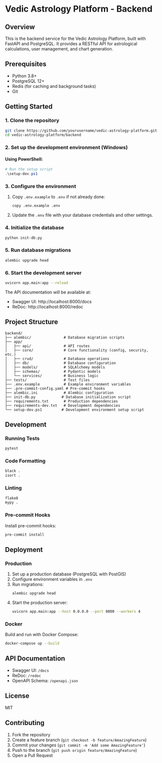 # Vedic Astrology Platform - Backend

## Overview
This is the backend service for the Vedic Astrology Platform, built with FastAPI and PostgreSQL. It provides a RESTful API for astrological calculations, user management, and chart generation.

## Prerequisites

- Python 3.8+
- PostgreSQL 12+
- Redis (for caching and background tasks)
- Git

## Getting Started

### 1. Clone the repository
```bash
git clone https://github.com/yourusername/vedic-astrology-platform.git
cd vedic-astrology-platform/backend
```

### 2. Set up the development environment (Windows)

#### Using PowerShell:
```powershell
# Run the setup script
.\setup-dev.ps1
```

### 3. Configure the environment

1. Copy `.env.example` to `.env` if not already done:
   ```bash
   copy .env.example .env
   ```

2. Update the `.env` file with your database credentials and other settings.

### 4. Initialize the database

```bash
python init-db.py
```

### 5. Run database migrations

```bash
alembic upgrade head
```

### 6. Start the development server

```bash
uvicorn app.main:app --reload
```

The API documentation will be available at:
- Swagger UI: http://localhost:8000/docs
- ReDoc: http://localhost:8000/redoc

## Project Structure

```
backend/
├── alembic/               # Database migration scripts
├── app/
│   ├── api/               # API routes
│   ├── core/              # Core functionality (config, security, etc.)
│   ├── crud/              # Database operations
│   ├── db/                # Database configuration
│   ├── models/            # SQLAlchemy models
│   ├── schemas/           # Pydantic models
│   └── services/          # Business logic
├── tests/                 # Test files
├── .env.example           # Example environment variables
├── .pre-commit-config.yaml # Pre-commit hooks
├── alembic.ini            # Alembic configuration
├── init-db.py            # Database initialization script
├── requirements.txt       # Production dependencies
├── requirements-dev.txt   # Development dependencies
└── setup-dev.ps1         # Development environment setup script
```

## Development

### Running Tests

```bash
pytest
```

### Code Formatting

```bash
black .
isort .
```

### Linting

```bash
flake8
mypy .
```

### Pre-commit Hooks

Install pre-commit hooks:

```bash
pre-commit install
```

## Deployment

### Production

1. Set up a production database (PostgreSQL with PostGIS)
2. Configure environment variables in `.env`
3. Run migrations:
   ```bash
   alembic upgrade head
   ```
4. Start the production server:
   ```bash
   uvicorn app.main:app --host 0.0.0.0 --port 8000 --workers 4
   ```

### Docker

Build and run with Docker Compose:

```bash
docker-compose up --build
```

## API Documentation

- Swagger UI: `/docs`
- ReDoc: `/redoc`
- OpenAPI Schema: `/openapi.json`

## License

MIT

## Contributing

1. Fork the repository
2. Create a feature branch (`git checkout -b feature/AmazingFeature`)
3. Commit your changes (`git commit -m 'Add some AmazingFeature'`)
4. Push to the branch (`git push origin feature/AmazingFeature`)
5. Open a Pull Request
